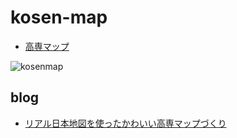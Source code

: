 # kosen-map

- [高専マップ](https://codeforkosen.github.io/kosen-map/)

![kosenmap](https://user-images.githubusercontent.com/1715217/196819540-e2bcc580-c2ae-41ec-9fe7-c89742fa71e4.jpg)

## blog

- [リアル日本地図を使ったかわいい高専マップづくり](https://fukuno.jig.jp/3738)
